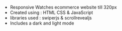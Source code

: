 + Responsive Watches ecommerce website till 320px
+ Created using : HTML CSS & JavaScript
+ libraries used : swiperjs & scrollrevealjs
+ Includes a dark and light mode
